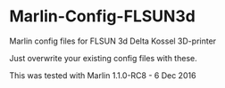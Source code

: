 # Marlin-Config-FLSUN3d
Marlin config files for FLSUN 3d Delta Kossel 3D-printer

Just overwrite your existing config files with these.

This was tested with Marlin 1.1.0-RC8 - 6 Dec 2016
